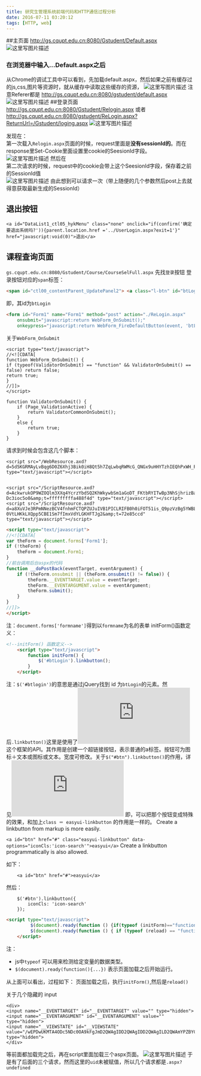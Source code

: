 ```yaml
---
title: 研究生管理系统前端代码和HTTP通信过程分析
date: 2016-07-11 03:20:12
tags: [HTTP, web]
---
```


##主页面
http://gs.cqupt.edu.cn:8080/Gstudent/Default.aspx
![这里写图片描述](http://img.blog.csdn.net/20160309165759223)
### 在浏览器中输入...Default.aspx之后
从Chrome的调试工具中可以看到，先加载default.aspx，然后如果之前有缓存过的js,css,图片等资源时，就从缓存中读取这些缓存的资源，
![这里写图片描述](http://img.blog.csdn.net/20160312114722380)
注意Referer都是 http://gs.cqupt.edu.cn:8080/gstudent/default.aspx
![这里写图片描述](http://img.blog.csdn.net/20160312115014585)
##登录页面
http://gs.cqupt.edu.cn:8080/Gstudent/Relogin.aspx
或者
http://gs.cqupt.edu.cn:8080/gstudent/ReLogin.aspx?ReturnUrl=/Gstudent/loging.aspx
![这里写图片描述](http://img.blog.csdn.net/20160309165927895)

发现在：</br>
第一次载入`Relogin.aspx`页面的时候，request里面是**没有sessionId的**。而在response里Set-Cookie里面设置里cookie的SeesionId字段。</br>
![这里写图片描述](http://img.blog.csdn.net/20160311212300107)
然后在</br>
第二次请求的时候，request中的cookie会带上这个SeesionId字段，保存着之前的SessionId值</br>
![这里写图片描述](http://img.blog.csdn.net/20160311212150871)
由此想到可以请求一次（带上随便的几个参数然后post上去就得意获取最新生成的SessionId）

## 退出按钮
```
<a id="DataList1_ctl05_hykMenu" class="none" onclick="if(confirm('确定要退出系统吗?')){parent.location.href ='../UserLogin.aspx?exit=1'}" href="javascript:void(0)">退出</a>
```
## 课程查询页面
`gs.cqupt.edu.cn:8080/Gstudent/Course/CourseSelFull.aspx`
先找`登录`按钮
登录按钮对应的`span`标签：
```html
<span id="ctl00_contentParent_UpdatePanel2"> <a class="l-btn" id="btLogin" tabindex="4" title="登录系统" href='javascript:WebForm_DoPostBackWithOptions(new%20WebForm_PostBackOptions("ctl00$contentParent$btLogin",%20"",%20true,%20"",%20"",%20false,%20true))'><span class="l-btn-left"><span class="l-btn-text">登录</span></span></a></span>
```
即，其id为`btLogin`
```html
<form id="Form1" name="Form1" method="post" action="./ReLogin.aspx" 
    onsubmit="javascript:return WebForm_OnSubmit();" 
    onkeypress="javascript:return WebForm_FireDefaultButton(event, 'btLogin')">
```
关于`WebForm_OnSubmit`
```
<script type="text/javascript">
//<![CDATA[
function WebForm_OnSubmit() {
if (typeof(ValidatorOnSubmit) == "function" && ValidatorOnSubmit() == false) return false;
return true;
}
//]]>
</script>

function ValidatorOnSubmit() {
    if (Page_ValidationActive) {
        return ValidatorCommonOnSubmit();
    }
    else {
        return true;
    }
}
```
请求到时候会包含这几个脚本：
```
<script src="/WebResource.axd?d=5d5KGRMAyLvBqg6D0Z6Xhj3Bik0iH8Qt5h7ZqLwbqRWMcG_QNGx9uHHYTzhIEQhPxWH_P8u88WPt72kX0&amp;t=635793306349294682" type="text/javascript"></script>


<script src="/ScriptResource.axd?d=AckwrukOP9WZOQlm3XXq4YcrzYbdSQ2KhWkywbSm1aGoDT_FKtbRYITwBp3NhSjhrizBahjqDw84LDkin5GAuA35K9SQhCDJ08MfQmfH_dkIfL6Ri2ppB1doY17oRpPfe_KiLMv-Dc3ioc5o0&amp;t=fffffffffa488f4d" type="text/javascript"></script>
<script src="/ScriptResource.axd?d=a8XuVJe3RPmNNezBCV4fnhmFCTQPZUJuIVB1PICLRIFB0h0iFOT51is_Q9pzVzBg5YWBLBKS1CWtbSPylPaRTjWmvnSuN_4Vp_BgSDtPqcL64afEn05pWbSSNySR9Mydpi-0VtLHKkLXQpp5CBE1Sm7fImxVdYLGKHFTJg2&amp;t=72e85ccd" type="text/javascript"></script>
```
```html
<script type="text/javascript">
//<![CDATA[
var theForm = document.forms['Form1'];
if (!theForm) {
    theForm = document.Form1;
}
//前台调用后台aspx的代码
function __doPostBack(eventTarget, eventArgument) {
    if (!theForm.onsubmit || (theForm.onsubmit() != false)) {
        theForm.__EVENTTARGET.value = eventTarget;
        theForm.__EVENTARGUMENT.value = eventArgument;
        theForm.submit();
    }
}
//]]>
</script>
```
注：`document.forms['formname']`得到以`formname`为名的表单
initForm()函数定义：
```html
<!--initForm() 函数定义-->
    <script type="text/javascript">
        function initForm() {
            $('#btLogin').linkbutton();
        }      
    </script>
```
注：`$('#btlogin')`的意思是通过jQuery找到 id 为`btLogin`的元素。然后`.linkbutton()`这里是使用了![EasyUI](http://www.jeasyui.com/documentation/linkbutton.php)这个框架的API。其作用是创建一个超链接按钮，表示普通的a标签。按钮可为图标＋文本或图标或文本。宽度可修改。关于`$("#btn").linkbutton()`的作用，详见![这篇文章](http://www.cnblogs.com/haogj/archive/2013/05/13/3074461.html)
即，可以把那个按钮变成特殊的效果，和加上`class ＝ easyui-linkbutton` 的作用是一样的。
Create a linkbutton from markup is more easily. 

`
 <a id="btn" href="#" class="easyui-linkbutton" data-options="iconCls:'icon-search'">easyui</a>
 `
Create a linkbutton programmatically is also allowed. 

如下：

```
    <a id="btn" href="#">easyui</a>
```
然后：
```
    $('#btn').linkbutton({
        iconCls: 'icon-search'
    });
```

```html
<script type="text/javascript">      
         $(document).ready(function () {if(typeof (initForm)=="function"){ initForm()}})
         $(document).ready(function () { if (typeof (reload) == "function") { reload() } })   
    </script>
```
注：
-  js中`typeof` 可以用来检测给定变量的数据类型。
-  `$(document).ready(function(){...})` 表示页面加载之后开始运行。

从上面可以看出，过程如下：
页面加载之后，执行`initForm()`,然后是`reload()`

关于几个隐藏的 input
```
<div>
<input name="__EVENTTARGET" id="__EVENTTARGET" value="" type="hidden">
<input name="__EVENTARGUMENT" id="__EVENTARGUMENT" value="" type="hidden">
<input name="__VIEWSTATE" id="__VIEWSTATE" value="/wEPDwUKMTA4ODc5NDc0OA9kFgJmD2QWAgIDD2QWAgIDD2QWAgILD2QWAmYPZBYCAgEPDxYCHghJbWFnZVVybAUrfi9QdWJsaWMvVmFsaWRhdGVDb2RlLmFzcHg/aW1hZ2U9MTEyNjY2NzY2OGRkGAEFHl9fQ29udHJvbHNSZXF1aXJlUG9zdEJhY2tLZXlfXxYBBSFjdGwwMCRjb250ZW50UGFyZW50JFZhbGlkYXRlSW1hZ2U=" type="hidden">
</div>

```
等前面都加载完之后，再在script里面加载三个aspx页面。
![这里写图片描述](http://img.blog.csdn.net/20160313230126150)
于是有了后面的三个请求，然而这里的`uid`未被赋值，所以几个请求都是`.aspx?undefined`

